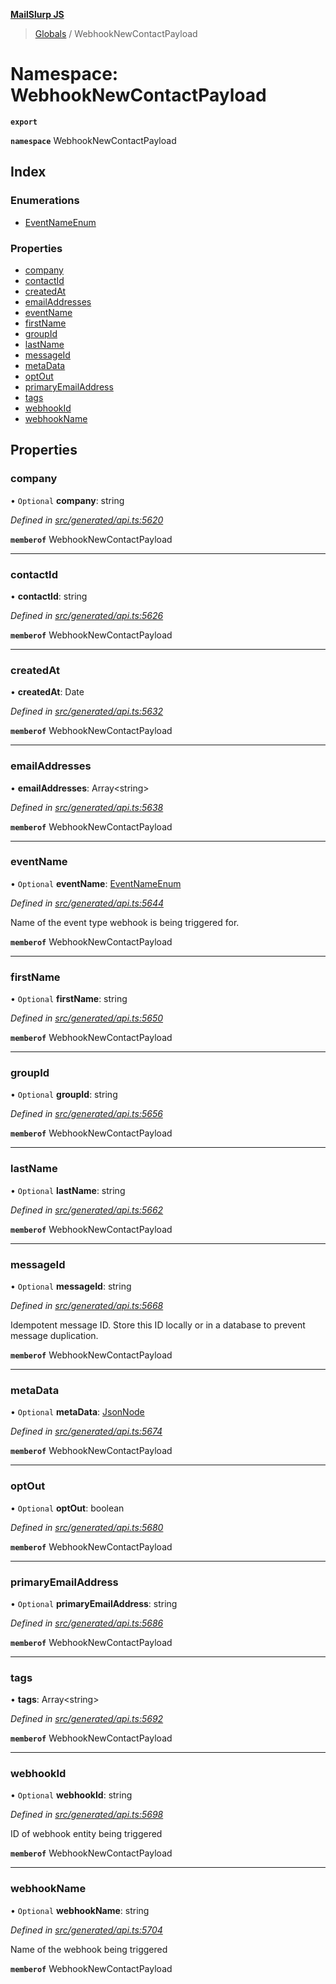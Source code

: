 **[MailSlurp JS](../README.md)**

> [Globals](../README.md) / WebhookNewContactPayload

# Namespace: WebhookNewContactPayload

**`export`** 

**`namespace`** WebhookNewContactPayload

## Index

### Enumerations

* [EventNameEnum](../enums/webhooknewcontactpayload.eventnameenum.md)

### Properties

* [company](webhooknewcontactpayload.md#company)
* [contactId](webhooknewcontactpayload.md#contactid)
* [createdAt](webhooknewcontactpayload.md#createdat)
* [emailAddresses](webhooknewcontactpayload.md#emailaddresses)
* [eventName](webhooknewcontactpayload.md#eventname)
* [firstName](webhooknewcontactpayload.md#firstname)
* [groupId](webhooknewcontactpayload.md#groupid)
* [lastName](webhooknewcontactpayload.md#lastname)
* [messageId](webhooknewcontactpayload.md#messageid)
* [metaData](webhooknewcontactpayload.md#metadata)
* [optOut](webhooknewcontactpayload.md#optout)
* [primaryEmailAddress](webhooknewcontactpayload.md#primaryemailaddress)
* [tags](webhooknewcontactpayload.md#tags)
* [webhookId](webhooknewcontactpayload.md#webhookid)
* [webhookName](webhooknewcontactpayload.md#webhookname)

## Properties

### company

• `Optional` **company**: string

*Defined in [src/generated/api.ts:5620](https://github.com/mailslurp/mailslurp-client/blob/e4d4355/src/generated/api.ts#L5620)*

**`memberof`** WebhookNewContactPayload

___

### contactId

•  **contactId**: string

*Defined in [src/generated/api.ts:5626](https://github.com/mailslurp/mailslurp-client/blob/e4d4355/src/generated/api.ts#L5626)*

**`memberof`** WebhookNewContactPayload

___

### createdAt

•  **createdAt**: Date

*Defined in [src/generated/api.ts:5632](https://github.com/mailslurp/mailslurp-client/blob/e4d4355/src/generated/api.ts#L5632)*

**`memberof`** WebhookNewContactPayload

___

### emailAddresses

•  **emailAddresses**: Array\<string>

*Defined in [src/generated/api.ts:5638](https://github.com/mailslurp/mailslurp-client/blob/e4d4355/src/generated/api.ts#L5638)*

**`memberof`** WebhookNewContactPayload

___

### eventName

• `Optional` **eventName**: [EventNameEnum](../enums/webhooknewcontactpayload.eventnameenum.md)

*Defined in [src/generated/api.ts:5644](https://github.com/mailslurp/mailslurp-client/blob/e4d4355/src/generated/api.ts#L5644)*

Name of the event type webhook is being triggered for.

**`memberof`** WebhookNewContactPayload

___

### firstName

• `Optional` **firstName**: string

*Defined in [src/generated/api.ts:5650](https://github.com/mailslurp/mailslurp-client/blob/e4d4355/src/generated/api.ts#L5650)*

**`memberof`** WebhookNewContactPayload

___

### groupId

• `Optional` **groupId**: string

*Defined in [src/generated/api.ts:5656](https://github.com/mailslurp/mailslurp-client/blob/e4d4355/src/generated/api.ts#L5656)*

**`memberof`** WebhookNewContactPayload

___

### lastName

• `Optional` **lastName**: string

*Defined in [src/generated/api.ts:5662](https://github.com/mailslurp/mailslurp-client/blob/e4d4355/src/generated/api.ts#L5662)*

**`memberof`** WebhookNewContactPayload

___

### messageId

• `Optional` **messageId**: string

*Defined in [src/generated/api.ts:5668](https://github.com/mailslurp/mailslurp-client/blob/e4d4355/src/generated/api.ts#L5668)*

Idempotent message ID. Store this ID locally or in a database to prevent message duplication.

**`memberof`** WebhookNewContactPayload

___

### metaData

• `Optional` **metaData**: [JsonNode](../interfaces/jsonnode.md)

*Defined in [src/generated/api.ts:5674](https://github.com/mailslurp/mailslurp-client/blob/e4d4355/src/generated/api.ts#L5674)*

**`memberof`** WebhookNewContactPayload

___

### optOut

• `Optional` **optOut**: boolean

*Defined in [src/generated/api.ts:5680](https://github.com/mailslurp/mailslurp-client/blob/e4d4355/src/generated/api.ts#L5680)*

**`memberof`** WebhookNewContactPayload

___

### primaryEmailAddress

• `Optional` **primaryEmailAddress**: string

*Defined in [src/generated/api.ts:5686](https://github.com/mailslurp/mailslurp-client/blob/e4d4355/src/generated/api.ts#L5686)*

**`memberof`** WebhookNewContactPayload

___

### tags

•  **tags**: Array\<string>

*Defined in [src/generated/api.ts:5692](https://github.com/mailslurp/mailslurp-client/blob/e4d4355/src/generated/api.ts#L5692)*

**`memberof`** WebhookNewContactPayload

___

### webhookId

• `Optional` **webhookId**: string

*Defined in [src/generated/api.ts:5698](https://github.com/mailslurp/mailslurp-client/blob/e4d4355/src/generated/api.ts#L5698)*

ID of webhook entity being triggered

**`memberof`** WebhookNewContactPayload

___

### webhookName

• `Optional` **webhookName**: string

*Defined in [src/generated/api.ts:5704](https://github.com/mailslurp/mailslurp-client/blob/e4d4355/src/generated/api.ts#L5704)*

Name of the webhook being triggered

**`memberof`** WebhookNewContactPayload
